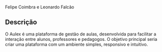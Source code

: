 Felipe Coimbra e Leonardo Falcão

## Descrição

O Aulex é uma plataforma de gestão de aulas, desenvolvida para facilitar a interação entre alunos, professores e pedagogos. O objetivo principal seria criar uma plataforma com um ambiente simples, responsivo e intuitivo.
